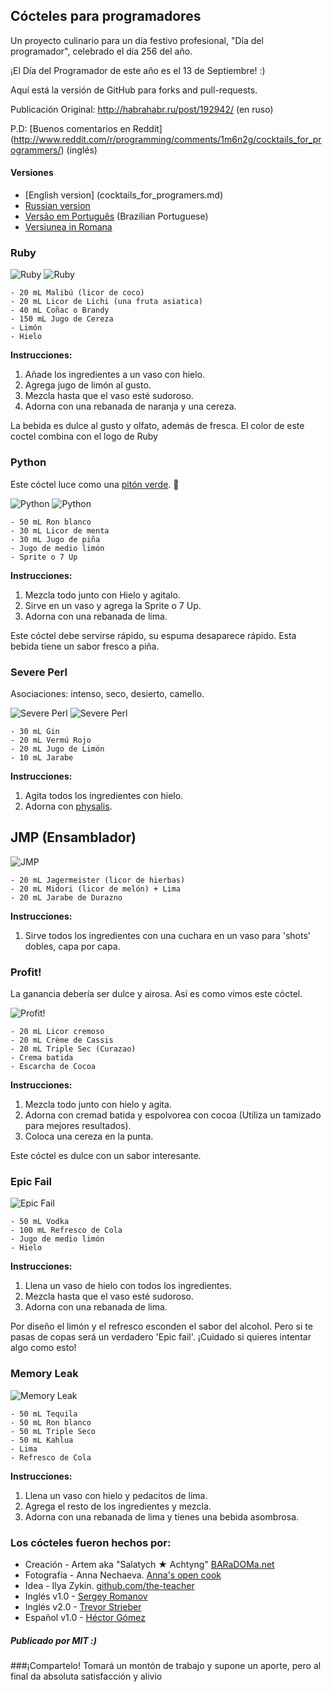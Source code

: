 ## Cócteles para programadores

Un proyecto culinario para un día festivo profesional, "Día del programador", celebrado el día 256 del año.

¡El Día del Programador de este año es el 13 de Septiembre! :)

Aquí está la versión de GitHub para forks and pull-requests.

Publicación Original: http://habrahabr.ru/post/192942/ (en ruso)

P.D: [Buenos comentarios en Reddit] (http://www.reddit.com/r/programming/comments/1m6n2g/cocktails_for_programmers/) (inglés)

#### Versiones
* [English version] (cocktails_for_programers.md)
* [Russian version](README.md)
* [Versão em Português](coqueteis_para_programadores.md) (Brazilian Portuguese)
* [Versiunea in Romana](cocktailuri_pentru_programatori.md)

### Ruby

<img src="http://habr.habrastorage.org/post_images/d9a/b87/91d/d9ab8791dff93a03020fc96faf408c48.jpg" alt="Ruby" title="Ruby" />

<img src="http://habr.habrastorage.org/post_images/c50/c74/b1b/c50c74b1bad7a7a785c5055eaeb6a0aa.jpg" alt="Ruby" title="Ruby" />

```
- 20 mL Malibú (licor de coco)
- 20 mL Licor de Lichi (una fruta asiatica)
- 40 mL Coñac o Brandy
- 150 mL Jugo de Cereza
- Limón
- Hielo
```

**Instrucciones:**

1.  Añade los ingredientes a un vaso con hielo.
2.  Agrega jugo de limón al gusto.
3.  Mezcla hasta que el vaso esté sudoroso.
4.  Adorna con una rebanada de naranja y una cereza.

La bebida es dulce al gusto y olfato, además de fresca. El color de este coctel combina con el logo de Ruby

### Python

Este cóctel luce como una [pitón verde](https://www.google.ru/search?q=green+python&ie=UTF-8&tbm=isch&source=og). :snake:

<img src="http://habr.habrastorage.org/post_images/a81/043/540/a81043540b546fe94fd3f8228c1be439.jpg" alt="Python" title="Python" />

<img src="http://habr.habrastorage.org/post_images/8b2/170/619/8b21706197f93ffde4f8f1d7cb9c444b.jpg" alt="Python" title="Python" />

```
- 50 mL Ron blanco
- 30 mL Licor de menta
- 30 mL Jugo de piña
- Jugo de medio limón
- Sprite o 7 Up
```

**Instrucciones:**

1.  Mezcla todo junto con Hielo y agitalo.
2.  Sirve en un vaso y agrega la Sprite o 7 Up.
3.  Adorna con una rebanada de lima.

Este cóctel debe servirse rápido, su espuma desaparece rápido. Esta bebida tiene un sabor fresco a piña.

### Severe Perl

Asociaciones: intenso, seco, desierto, camello.

<img src="http://habr.habrastorage.org/post_images/122/4c2/773/1224c27737964d566311aae4fae37829.jpg" alt="Severe Perl" title="Severe Perl" />

<img src="http://habr.habrastorage.org/post_images/335/a14/7a8/335a147a8eff811aa6cf6470c84181bd.jpg" alt="Severe Perl" title="Severe Perl" />

```
- 30 mL Gin
- 20 mL Vermú Rojo
- 20 mL Jugo de Limón
- 10 mL Jarabe
```

**Instrucciones:**

1.  Agita todos los ingredientes con hielo.
2.  Adorna con [physalis](http://en.wikipedia.org/wiki/Physalis).

## JMP (Ensamblador)

<img src="http://habr.habrastorage.org/post_images/e40/2f5/004/e402f5004acdd7ad9f7d834fed1dc6f1.jpg" alt="JMP" title="JMP" />

```
- 20 mL Jagermeister (licor de hierbas)
- 20 mL Midori (licor de melón) + Lima
- 20 mL Jarabe de Durazno
```

**Instrucciones:**

1.  Sirve todos los ingredientes con una cuchara en un vaso para 'shots' dobles, capa por capa.

### Profit!

La ganancia debería ser dulce y airosa. Así es como vimos este cóctel.

<img src="http://habr.habrastorage.org/post_images/962/c3f/122/962c3f12264c8baf7c00d7f5c2322905.jpg" alt="Profit!" title="Profit!"/>

```
- 20 mL Licor cremoso
- 20 mL Crème de Cassis
- 20 mL Triple Sec (Curazao)
- Crema batida
- Escarcha de Cocoa
```

**Instrucciones:**

1.  Mezcla todo junto con hielo y agita.
2.  Adorna con cremad batida y espolvorea con cocoa (Utiliza un tamizado para mejores resultados).
3.  Coloca una cereza en la punta.

Este cóctel es dulce con un sabor interesante.

### Epic Fail

<img src="http://habr.habrastorage.org/post_images/56f/3dc/235/56f3dc2353b0f845a3e8c29512f68dd7.jpg" alt="Epic Fail" title="Epic Fail" />

```
- 50 mL Vodka
- 100 mL Refresco de Cola
- Jugo de medio limón
- Hielo
```

**Instrucciones:**

1.  Llena un vaso de hielo con todos los ingredientes.
2.  Mezcla hasta que el vaso esté sudoroso.
3.  Adorna con una rebanada de lima.

Por diseño el limón y el refresco esconden el sabor del alcohol. Pero si te pasas de copas será un verdadero 'Epic fail'. ¡Cuidado si quieres intentar algo como esto!

### Memory Leak

<img src="http://habr.habrastorage.org/post_images/6e8/159/0bf/6e81590bfa8295c4129415063b9ffde7.jpg" alt="Memory Leak" title="Memory Leak" />

```
- 50 mL Tequila
- 50 mL Ron blanco
- 50 mL Triple Seco
- 50 mL Kahlua
- Lima
- Refresco de Cola
```

**Instrucciones:**

1.  Llena un vaso con hielo y pedacitos de lima.
2.  Agrega el resto de los ingredientes y mezcla.
3.  Adorna con una rebanada de lima y tienes una bebida asombrosa.

### Los cócteles fueron hechos por:

* Creación - Artem aka "Salatych ★ Achtyng" [BARaDOMa.net](http://vk.com/baradomanet)
* Fotografía - Anna Nechaeva. [Anna's open cook](http://open-cook.ru)
* Idea - Ilya Zykin. [github.com/the-teacher](https://github.com/the-teacher)
* Inglés v1.0 - [Sergey Romanov](https://github.com/srg-rmnv)
* Inglés v2.0 - [Trevor Strieber](https://github.com/TrevorS)
* Español v1.0 - [Héctor Gómez](http://twitter.com/hectorgr)

##### Publicado por MIT :)





###¡Compartelo! Tomará un montón de trabajo y supone un aporte, pero al final da absoluta satisfacción y alivio







